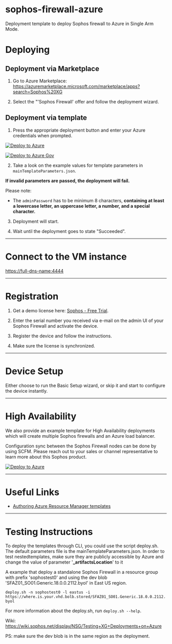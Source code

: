 # sophos-firewall-azure
Deployment template to deploy Sophos firewall to Azure in Single Arm Mode.

Deploying
=========

Deployment via Marketplace
--------------------------

1) Go to Azure Marketplace: https://azuremarketplace.microsoft.com/marketplace/apps?search=Sophos%20XG

2) Select the "'Sophos Firewall' offer and follow the deployment wizard.

Deployment via template
-----------------------

1) Press the appropriate deployment button and enter your Azure credentials when prompted.

[![Deploy to Azure](https://azuredeploy.net/deploybutton.png)](https://portal.azure.com/#create/Microsoft.Template/uri/https%3A%2F%2Fraw.githubusercontent.com%2Fsophos-iaas%2Fxg-azure%2Fmaster%2FmainTemplate.json)

[![Deploy to Azure Gov](https://azuredeploy.net/AzureGov.png)](https://portal.azure.us/#create/Microsoft.Template/uri/https%3A%2F%2Fraw.githubusercontent.com%2Fsophos-iaas%2Fxg-azure%2Fmaster%2FmainTemplate.json)

2) Take a look on the example values for template parameters in `mainTemplateParameters.json`.

**If invalid parameters are passed, the deployment will fail.**

Please note:
* The `adminPassword` has to be minimum 8 characters, **containing at least a lowercase letter, an uppercase letter, a number, and a special character.**

3) Deployment will start.

4) Wait until the deployment goes to state "Succeeded".

***

Connect to the VM instance
==========================

[https://full-dns-name:4444](https://full-dns-name:4444)

***

Registration
============

1) Get a demo license here: [Sophos - Free Trial](https://secure2.sophos.com/en-us/products/next-gen-firewall/free-trial.aspx).

2) Enter the serial number you received via e-mail on the admin UI of your Sophos Firewall and activate the device.

3) Register the device and follow the instructions.

4) Make sure the license is synchronized.

***

Device Setup
============

Either choose to run the Basic Setup wizard, or skip it and start to configure the device instantly.

***

High Availability
=================

We also provide an example template for High Availability deployments which will create multiple Sophos firewalls and an Azure load balancer.

Configuration sync between the Sophos Firewall nodes can be done by using SCFM. Please reach out to your sales or channel representative to learn more about this Sophos product.

[![Deploy to Azure](https://azuredeploy.net/deploybutton.png)](https://portal.azure.com/#create/Microsoft.Template/uri/https%3A%2F%2Fraw.githubusercontent.com%2Fsophos-iaas%2Fxg-azure%2Fmaster%2FinboundHa.json)

***

Useful Links
============

* [Authoring Azure Resource Manager templates](https://azure.microsoft.com/en-us/documentation/articles/resource-group-authoring-templates/)


***

Testing Instructions
====================

To deploy the templates through CLI, you could use the script deploy.sh. The default parameters file is the mainTemplateParameters.json. In order to test nestedtemplates, make sure they are publicly accessible by Azure and change the value of parameter '**_artifactsLocation**' to it

A example that deploy a standalone Sophos Firewall in a resource group with prefix 'sophostest0' and using the dev blob 'SFAZ01_SO01.Generic.18.0.0.2112.byol' in East US region.

`deploy.sh -n sophostest0 -l eastus -i https://where.is.your.vhd.bolb.stored/SFAZ01_SO01.Generic.18.0.0.2112.byol`

For more information about the deploy.sh, run `deploy.sh --help`.

Wiki: https://wiki.sophos.net/display/NSG/Testing+XG+Deployments+on+Azure

PS: make sure the dev blob is in the same region as the deployment.
